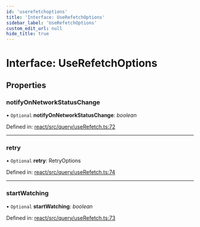 ```yaml
---
id: 'userefetchoptions'
title: 'Interface: UseRefetchOptions'
sidebar_label: 'UseRefetchOptions'
custom_edit_url: null
hide_title: true
---
```


# Interface: UseRefetchOptions

## Properties

### notifyOnNetworkStatusChange

• `Optional` **notifyOnNetworkStatusChange**: _boolean_

Defined in: [react/src/query/useRefetch.ts:72](https://github.com/PabloSzx/gqless/blob/master/packages/react/src/query/useRefetch.ts#L72)

---

### retry

• `Optional` **retry**: RetryOptions

Defined in: [react/src/query/useRefetch.ts:74](https://github.com/PabloSzx/gqless/blob/master/packages/react/src/query/useRefetch.ts#L74)

---

### startWatching

• `Optional` **startWatching**: _boolean_

Defined in: [react/src/query/useRefetch.ts:73](https://github.com/PabloSzx/gqless/blob/master/packages/react/src/query/useRefetch.ts#L73)
